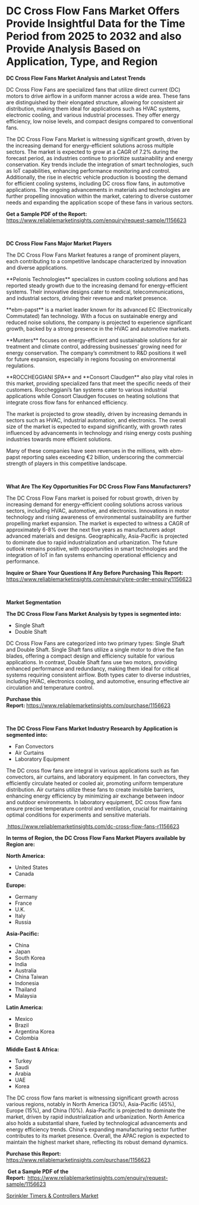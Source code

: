 <p><h1>DC Cross Flow Fans Market Offers Provide Insightful Data for the Time Period from 2025 to 2032 and also Provide Analysis Based on Application, Type, and Region</h1></p><p><strong>DC Cross Flow Fans Market Analysis and Latest Trends</strong></p>
<p><p>DC Cross Flow Fans are specialized fans that utilize direct current (DC) motors to drive airflow in a uniform manner across a wide area. These fans are distinguished by their elongated structure, allowing for consistent air distribution, making them ideal for applications such as HVAC systems, electronic cooling, and various industrial processes. They offer energy efficiency, low noise levels, and compact designs compared to conventional fans.</p><p>The DC Cross Flow Fans Market is witnessing significant growth, driven by the increasing demand for energy-efficient solutions across multiple sectors. The market is expected to grow at a CAGR of 7.2% during the forecast period, as industries continue to prioritize sustainability and energy conservation. Key trends include the integration of smart technologies, such as IoT capabilities, enhancing performance monitoring and control. Additionally, the rise in electric vehicle production is boosting the demand for efficient cooling systems, including DC cross flow fans, in automotive applications. The ongoing advancements in materials and technologies are further propelling innovation within the market, catering to diverse customer needs and expanding the application scope of these fans in various sectors.</p></p>
<p><strong>Get a Sample PDF of the Report:&nbsp;</strong> <a href="https://www.reliablemarketinsights.com/enquiry/request-sample/1156623?utm_campaign=3258&utm_medium=2&utm_source=Github&utm_content=ia&utm_term=10042025&utm_id=dc-cross-flow-fans">https://www.reliablemarketinsights.com/enquiry/request-sample/1156623</a></p>
<p>&nbsp;</p>
<p><strong>DC Cross Flow Fans Major Market Players</strong></p>
<p><p>The DC Cross Flow Fans Market features a range of prominent players, each contributing to a competitive landscape characterized by innovation and diverse applications. </p><p>**Pelonis Technologies** specializes in custom cooling solutions and has reported steady growth due to the increasing demand for energy-efficient systems. Their innovative designs cater to medical, telecommunications, and industrial sectors, driving their revenue and market presence.</p><p>**ebm-papst** is a market leader known for its advanced EC (Electronically Commutated) fan technology. With a focus on sustainable energy and reduced noise solutions, the company is projected to experience significant growth, backed by a strong presence in the HVAC and automotive markets. </p><p>**Munters** focuses on energy-efficient and sustainable solutions for air treatment and climate control, addressing businesses’ growing need for energy conservation. The company’s commitment to R&D positions it well for future expansion, especially in regions focusing on environmental regulations.</p><p>**ROCCHEGGIANI SPA** and **Consort Claudgen** also play vital roles in this market, providing specialized fans that meet the specific needs of their customers. Roccheggiani’s fan systems cater to various industrial applications while Consort Claudgen focuses on heating solutions that integrate cross flow fans for enhanced efficiency.</p><p>The market is projected to grow steadily, driven by increasing demands in sectors such as HVAC, industrial automation, and electronics. The overall size of the market is expected to expand significantly, with growth rates influenced by advancements in technology and rising energy costs pushing industries towards more efficient solutions.</p><p>Many of these companies have seen revenues in the millions, with ebm-papst reporting sales exceeding €2 billion, underscoring the commercial strength of players in this competitive landscape.</p></p>
<p>&nbsp;</p>
<p><strong>What Are The Key Opportunities For DC Cross Flow Fans Manufacturers?</strong></p>
<p><p>The DC Cross Flow Fans market is poised for robust growth, driven by increasing demand for energy-efficient cooling solutions across various sectors, including HVAC, automotive, and electronics. Innovations in motor technology and rising awareness of environmental sustainability are further propelling market expansion. The market is expected to witness a CAGR of approximately 6-8% over the next five years as manufacturers adopt advanced materials and designs. Geographically, Asia-Pacific is projected to dominate due to rapid industrialization and urbanization. The future outlook remains positive, with opportunities in smart technologies and the integration of IoT in fan systems enhancing operational efficiency and performance.</p></p>
<p><strong>Inquire or Share Your Questions If Any Before Purchasing This Report:</strong> <a href="https://www.reliablemarketinsights.com/enquiry/pre-order-enquiry/1156623?utm_campaign=3258&utm_medium=2&utm_source=Github&utm_content=ia&utm_term=10042025&utm_id=dc-cross-flow-fans">https://www.reliablemarketinsights.com/enquiry/pre-order-enquiry/1156623</a></p>
<p>&nbsp;</p>
<p><strong>Market Segmentation</strong></p>
<p><strong>The DC Cross Flow Fans Market Analysis by types is segmented into:</strong></p>
<p><ul><li>Single Shaft</li><li>Double Shaft</li></ul></p>
<p><p>DC Cross Flow Fans are categorized into two primary types: Single Shaft and Double Shaft. Single Shaft fans utilize a single motor to drive the fan blades, offering a compact design and efficiency suitable for various applications. In contrast, Double Shaft fans use two motors, providing enhanced performance and redundancy, making them ideal for critical systems requiring consistent airflow. Both types cater to diverse industries, including HVAC, electronics cooling, and automotive, ensuring effective air circulation and temperature control.</p></p>
<p><strong>Purchase this Report:&nbsp;</strong><a href="https://www.reliablemarketinsights.com/purchase/1156623?utm_campaign=3258&utm_medium=2&utm_source=Github&utm_content=ia&utm_term=10042025&utm_id=dc-cross-flow-fans">https://www.reliablemarketinsights.com/purchase/1156623</a></p>
<p>&nbsp;</p>
<p><strong>The DC Cross Flow Fans Market Industry Research by Application is segmented into:</strong></p>
<p><ul><li>Fan Convectors</li><li>Air Curtains</li><li>Laboratory Equipment</li></ul></p>
<p><p>The DC cross flow fans are integral in various applications such as fan convectors, air curtains, and laboratory equipment. In fan convectors, they efficiently circulate heated or cooled air, promoting uniform temperature distribution. Air curtains utilize these fans to create invisible barriers, enhancing energy efficiency by minimizing air exchange between indoor and outdoor environments. In laboratory equipment, DC cross flow fans ensure precise temperature control and ventilation, crucial for maintaining optimal conditions for experiments and sensitive materials.</p></p>
<p><a href="https://www.reliablemarketinsights.com/dc-cross-flow-fans-r1156623?utm_campaign=3258&utm_medium=2&utm_source=Github&utm_content=ia&utm_term=10042025&utm_id=dc-cross-flow-fans">&nbsp;https://www.reliablemarketinsights.com/dc-cross-flow-fans-r1156623</a></p>
<p><strong>In terms of Region, the DC Cross Flow Fans Market Players available by Region are:</strong></p>
<p>
    <p> <strong> North America: </strong>
        <ul>
            <li>United States</li>
            <li>Canada</li>
        </ul>
        </p> 
    <p> <strong> Europe: </strong>
        <ul>
            <li>Germany</li>
            <li>France</li>
            <li>U.K.</li>
            <li>Italy</li>
            <li>Russia</li>
        </ul>
        </p> 
    <p> <strong> Asia-Pacific: </strong>
        <ul>
            <li>China</li>
            <li>Japan</li>
            <li>South Korea</li>
            <li>India</li>
            <li>Australia</li>
            <li>China Taiwan</li>
            <li>Indonesia</li>
            <li>Thailand</li>
            <li>Malaysia</li>
        </ul>
        </p> 
    <p> <strong> Latin America: </strong>
        <ul>
            <li>Mexico</li>
            <li>Brazil</li>
            <li>Argentina Korea</li>
            <li>Colombia</li>
        </ul>
        </p> 
    <p> <strong> Middle East & Africa: </strong>
        <ul>
            <li>Turkey</li>
            <li>Saudi</li>
            <li>Arabia</li>
            <li>UAE</li>
            <li>Korea</li>
        </ul>
    </p>
    </p>
<p><p>The DC cross flow fans market is witnessing significant growth across various regions, notably in North America (30%), Asia-Pacific (45%), Europe (15%), and China (10%). Asia-Pacific is projected to dominate the market, driven by rapid industrialization and urbanization. North America also holds a substantial share, fueled by technological advancements and energy efficiency trends. China's expanding manufacturing sector further contributes to its market presence. Overall, the APAC region is expected to maintain the highest market share, reflecting its robust demand dynamics.</p></p>
<p><strong>Purchase this Report: </strong><a href="https://www.reliablemarketinsights.com/purchase/1156623?utm_campaign=3258&utm_medium=2&utm_source=Github&utm_content=ia&utm_term=10042025&utm_id=dc-cross-flow-fans">https://www.reliablemarketinsights.com/purchase/1156623</a></p>
<p>&nbsp;<strong>Get a Sample PDF of the Report:&nbsp;&nbsp;</strong><a href="https://www.reliablemarketinsights.com/enquiry/request-sample/1156623?utm_campaign=3258&utm_medium=2&utm_source=Github&utm_content=ia&utm_term=10042025&utm_id=dc-cross-flow-fans">https://www.reliablemarketinsights.com/enquiry/request-sample/1156623</a></p>
<p><strong></strong></p>
<p><p><a href="https://github.com/denighoylen1/Market-Research-Report-List-1/blob/main/sprinkler-timers-controllers-market.md?utm_campaign=3258&utm_medium=2&utm_source=Github&utm_content=ia&utm_term=10042025&utm_id=dc-cross-flow-fans">Sprinkler Timers & Controllers Market</a></p></p>